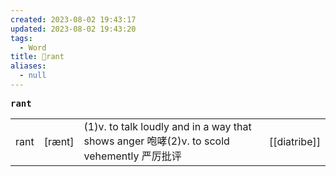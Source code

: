 ```yaml
---
created: 2023-08-02 19:43:17
updated: 2023-08-02 19:43:20
tags:
  - Word
title: 📖rant
aliases:
  - null
---
```


<pre><strong>rant</strong></pre>
|   |   |   |   |
|---|---|---|---|
|rant|[rænt]|(1)v. to talk loudly and in a way that shows anger 咆哮(2)v. to scold vehemently 严厉批评|[[diatribe]]|